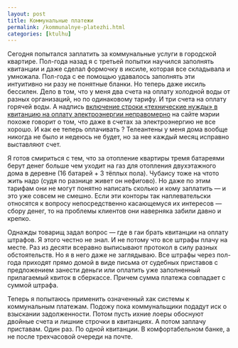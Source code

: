 ```yaml
---
layout: post
title: Коммунальные платежи
permalink: /kommunalnye-platezhi.html
categories: [ktulhu]
---
```



		
Сегодня попытался заплатить за коммунальные услуги в городской квартире. Пол-года назад я с третьей попытки научился заполнять квитанции и даже сделал формочку в иксиле, которая все складывала и умножала. Пол-года с ее помощью удавалось заполнять эти интуитивно ни разу не понятные бланки. Но теперь даже иксиль бессилен. Дело в том, что у меня два счета на оплату холодной воды от разных организаций, но по одинаковому тарифу. И три счета на оплату горячей воды. А надпись <a href="http://www.omsk.ru/www/omsk.nsf/ccf3c4641a290fa6c6256f820040bcf8/e4d61e4da3dd3d68c32573d2003fcd1b!OpenDocument">включение строки «технические нужды» в квитанцию на оплату электроэнергии неправомерно</a> на сайте мэрии похоже говорит о том, что даже в счетах за электроэнергию не все хорошо. И как ее теперь оплачивать ? Телеантены у меня дома вообще никогда не было и недеюсь не будет, но за нее каждый месяц исправно выставляют счет.


Я готов смириться с тем, что за отопление квартиры тремя батареями берут денег больше чем уходит на газ для отопления двухэтажного дома в деревне (16 батарей + 3 тёплых пола). Чубаису тоже на чтото жить надо (судя по разнице живет он нефигово). Но даже по этим тарифам они не могут понятно написать сколько и кому заплатить &#8212; и это уже совсем не смешно. Если эти конторы так наплевательски относятся к вопросу непосредственно касающемуся их интересов &#8212; сбору денег, то на проблемы клиентов они наверняка забили давно и крепко.


Однажды товарищ задал вопрос &#8212; где в гаи брать квитанции на оплату штрафов. Я этого честно не знал. И не потому что все штрафы плачу на месте. Раз из десяти всеравно выписывают протокол в силу разных обстоятельств. Но я в него даже не заглядываю. Все штрафы через пол-года приходят прямо домой в виде письма от судебных приставов с предложением занести деньги или оплатить уже заполненный прилагаемый квиток в сберкассе. Причем сумма платежа совпадает с суммой штрафа.


Теперь я попытаюсь применить означенный хак системы к коммунальным платежам. Подожу пока коммунальщики подадут иск о взыскании задолженности. Потом пусть ихние лоеры обоснуют двойные счета и лишние строчки в квитанциях. А потом заплачу приставам. Один раз. По одной квитанции.  В комфортабельном банке, а не после трехчасовой очереди на почте.

			
